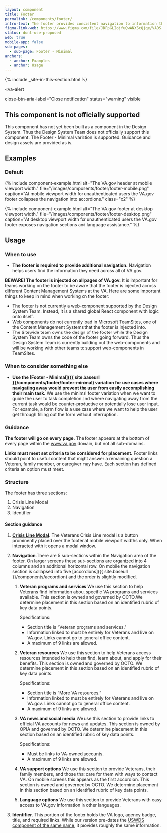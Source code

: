 ```yaml
---
layout: component
title: Footer
permalink: /components/footer/
intro-text: The footer provides consistent navigation to information that’s generally not part of a primary user journey. 
figma-link-web: https://www.figma.com/file/JDFpGLIojfuQwANXScQjqe/VADS-Example-Library?type=design&node-id=538-7198&mode=design&t=kPk3dlhnHSGw5X0f-0
status: dont-use-proposed
web: true
mobile-app: false
sub-pages:
  - sub-page: Footer - Minimal
anchors:
  - anchor: Examples
  - anchor: Usage
---
```


{% include _site-in-this-section.html %}

<va-alert

  close-btn-aria-label="Close notification"
  status="warning"
  visible
>
  <h2 slot="headline">
    This component is not officially supported
  </h2>
  <div>
    <p className="vads-u-margin-y--0">
      This component has not yet been built as a component in the Design System. Thus the Design System Team does not officially support this component. The Footer - Minimal variation is supported. Guidance and design assets are provided as is.
    </p>
  </div>
</va-alert>

## Examples

### Default

{% include component-example.html alt="The VA.gov header at mobile viewport width." file="/images/components/footer/footer-mobile.png" caption="At mobile viewport width for unauthenticated users the VA.gov footer collapses the navigation into accordions." class="x2" %}

{% include component-example.html alt="The VA.gov footer at desktop viewport width." file="/images/components/footer/footer-desktop.png" caption="At desktop viewport width for unauthenticated users the VA.gov footer exposes navigation sections and language assistance." %}

## Usage

### When to use

* **The footer is required to provide additional navigation.** Navigation helps users find the information they need across all of VA.gov.

**BEWARE! The footer is injected on all pages of VA.gov.** It is important for teams working on the footer to be aware that the footer is injected across different Content Management Systems at the VA. Here are some important things to keep in mind when working on the footer: 
* The footer is not currently a web-component supported by the Design System Team. Instead, it is a shared global React component with logic onto itself.
* Web components do not currently load in Microsoft TeamSites, one of the Content Management Systems that the footer is injected into.
* The Sitewide team owns the design of the footer while the Design System Team owns the code of the footer going forward. Thus the Design System Team is currently building out the web-components and will be working with other teams to support web-components in TeamSites.

### When to consider something else

* **Use the [Footer - Minimal]({{ site.baseurl }}/components/footer/footer-minimal) variation for use cases where navigating away would prevent the user from easily accomplishing their main task.** We use the minimal footer variation when we want to guide the user to task completion and where navigating away from the current task would be counter-productive or potentially lose user input. For example, a form flow is a use case where we want to help the user get through filling out the form without interruption.

### Guidance 

**The footer will go on every page.** The footer appears at the bottom of every page within the  www.va.gov domain, but not all sub-domains. 

**Links must meet set criteria to be considered for placement.** Footer links should point to useful content that might answer a remaining question a Veteran, family member, or caregiver may have. Each section has defined criteria an option must meet. 
  
### Structure

The footer has three sections:

1. Crisis Line Modal
2. Navigation
3. Identifier

#### Section guidance

1. [**Crisis Line Modal**](https://design.va.gov/storybook/?path=/docs/components-va-crisis-line-modal--default). The Veterans Crisis Line modal is a button prominently placed over the footer at mobile viewport widths only. When interacted with it opens a modal window. 
2. **Navigation**.There are 5 sub-sections within the Navigation area of the footer. On larger screens these sub-sections are organized into 4 columns and an additional horizontal row. On mobile the navigation section is collapsed into five [accordions]({{ site.baseurl }}/components/accordion) and the order is slightly modified.
   1. **Veteran programs and services**
     We use this section to help Veterans find information about specific VA programs and services available. This section is owned and governed by
     OCTO.We determine placement in this section based on an identified rubric of key data points.

      Specifications:
      * Section title is “Veteran programs and services."
      * Information linked to must be entirely for Veterans and live on VA.gov. Links cannot go to general office content.
      * A maximum of 9 links are allowed.
    2. **Veteran resources**
        We use this section to help Veterans access resources intended to help them find, learn about, and apply for their benefits. This section is owned and governed by OCTO. We determine
        placement in this section based on an identified rubric of key data points. 
        
        Specifications:
        * Section title is “More VA resources.”
        * Information linked to must be entirely for Veterans and live on VA.gov. Links cannot go to general office content.
        * A maximum of 9 links are allowed.
    3. **VA news and social media**
         We use this section to provide links to official VA accounts for news and updates. This section is owned by OPIA and governed by OCTO. We determine placement in this section based on
         an identified rubric of key data points. 
  
        Specifications:
         * Must be links to VA-owned accounts.
         * A maximum of 9 links are allowed.
    4. **VA support options** 
            We use this section to provide Veterans, their family members, and those that care for them with ways to contact VA. On mobile screens this appears as the first accordion. This
           section is owned and governed by OCTO. We determine placement in this section based on an identified rubric of key data points.
    5. **Language options**
            We use this section to provide Veterans with easy access to VA.gov information in other languages.  

3. **Identifier**. This portion of the footer holds the VA logo, agency badge, title, and required links. While our version pre-dates the [USWDS component of the same name](https://designsystem.digital.gov/components/identifier/), it provides roughly the same information.

